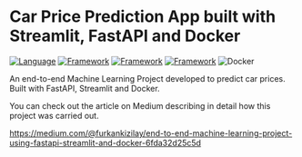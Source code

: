 # Car Price Prediction App built with Streamlit, FastAPI and Docker

[![Language](https://img.shields.io/badge/Python-darkblue.svg?style=flat&logo=python&logoColor=white)](https://www.python.org)
[![Framework](https://img.shields.io/badge/sklearn-darkorange.svg?style=flat&logo=scikit-learn&logoColor=white)](http://www.pytorch.org/news.html)
[![Framework](https://img.shields.io/badge/FastAPI-darkgreen.svg?style=flat&logo=fastapi&logoColor=white)](https://lung-cancer-api.herokuapp.com/docs)
[![Framework](https://img.shields.io/badge/Streamlit-red.svg?style=flat&logo=streamlit&logoColor=white)](https://share.streamlit.io/nneji123/lung-cancer-prediction/main)
![Docker](https://img.shields.io/badge/Docker-blue?style=flat&logo=docker&logoColor=white)

An end-to-end Machine Learning Project developed to predict car prices. Built with FastAPI, Streamlit and Docker.

You can check out the article on Medium describing in detail how this project was carried out.

https://medium.com/@furkankizilay/end-to-end-machine-learning-project-using-fastapi-streamlit-and-docker-6fda32d25c5d

